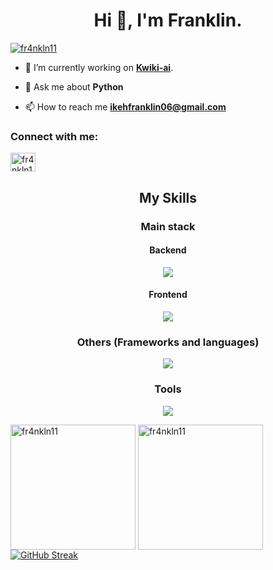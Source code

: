 <h1 align="center">Hi 👋, I'm Franklin.</h1>

<p align="left"> <a href="https://twitter.com/builtbyfranklin" target="blank"><img src="https://img.shields.io/twitter/follow/builtbyfranklin?logo=twitter&style=for-the-badge" alt="fr4nkln11" /></a> </p>

- 🔭 I’m currently working on [**Kwiki-ai**](https://github.com/bruce-pain/kwiki-ai).

- 💬 Ask me about **Python**

- 📫 How to reach me **ikehfranklin06@gmail.com**


<h3 align="left">Connect with me:</h3>
<p align="left">
<a href="https://twitter.com/builtbyfranklin" target="blank"><img align="center" src="https://raw.githubusercontent.com/rahuldkjain/github-profile-readme-generator/master/src/images/icons/Social/twitter.svg" alt="fr4nkln11" height="30" width="40" /></a>
</p>

<h2 align="center">My Skills</h2>
<h3 align="center">Main stack</h3>
<h4 align="center">Backend</h3>
<p align="center">
  <a href="https://skillicons.dev">
    <img src="https://skillicons.dev/icons?i=py,fastapi,postgres,supabase&theme=dark&perline=4" />
  </a>
</p>
<h4 align="center">Frontend</h3>
<p align="center">
  <a href="https://skillicons.dev">
    <img src="https://skillicons.dev/icons?i=html,css,js,ts,react&theme=dark&perline=5" />
  </a>
</p>
<h3 align="center">Others (Frameworks and languages)</h3>
<p align="center">
  <a href="https://skillicons.dev">
    <img src="https://skillicons.dev/icons?i=opencv,rust,c&theme=dark&perline=3" />
  </a>
</p>
<h3 align="center">Tools</h3>
<p align="center">
  <a href="https://skillicons.dev">
    <img src="https://skillicons.dev/icons?i=git,github,githubactions,docker,rabbitmq,redis,vercel,linux,bash,neovim,vscode&theme=dark&perline=6" />
  </a>
</p>


  <img height=200 align="center" src="https://github-readme-stats.vercel.app/api/top-langs?username=bruce-pain&layout=compact&langs_count=8&card_width=320&theme=gruvbox&hide_border=true" alt="fr4nkln11"/>
  <img height=200 align="center" src="https://github-readme-stats.vercel.app/api?username=bruce-pain&show_icons=true&theme=gruvbox&locale=en&hide_border=true" alt="fr4nkln11"/>
<a href="https://git.io/streak-stats"><img src="https://streak-stats.demolab.com?user=bruce-pain&theme=gruvbox&hide_border=true" alt="GitHub Streak" /></a>

